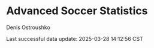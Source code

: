 # Advanced Soccer Statistics
Denis Ostroushko

<!-- gfm -->

Last successful data update: 2025-03-28 14:12:56 CST
